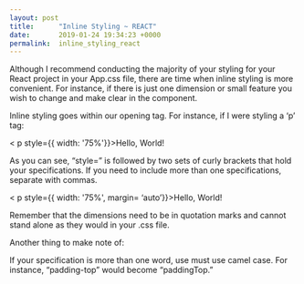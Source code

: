 ```yaml
---
layout: post
title:      "Inline Styling ~ REACT"
date:       2019-01-24 19:34:23 +0000
permalink:  inline_styling_react
---
```


Although I recommend conducting the majority of your styling for your React project  in your App.css file, there are time when inline styling is more convenient. For instance, if there is just one dimension or small feature you wish to change and make clear in the component. 

Inline styling goes within our opening tag. For instance, if I were styling a ‘p’ tag:

< p style={{ width: '75%'}}>Hello, World!</p>

As you can see, “style=” is followed by two sets of curly brackets that hold your specifications. If you need to include more than one specifications, separate with commas. 


< p style={{ width: '75%', margin= ‘auto’}}>Hello, World!</p>

Remember that the dimensions need to be in quotation marks and cannot stand alone as they would in your .css file. 

Another thing to make note of:

If your specification is more than one word, use must use camel case. For instance, “padding-top” would become “paddingTop.”

